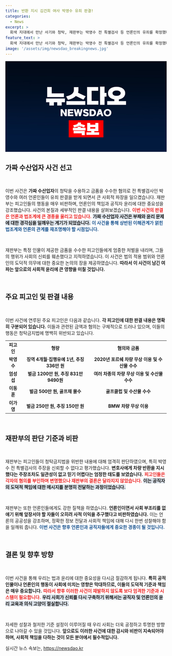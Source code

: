```yaml
---
title: 반환 지시 김건희 여사 박영수 유죄 판결!
categories:
  - News
excerpt: >
  회색 지대에서 만난 사기와 청탁, 재판부는 박영수 전 특별검사 등 언론인의 유죄를 확정했다. 금품 수수의 배후는 충격적이며, 사실과 진실이 얽혀 있는 이 사건의 내막을 파헤쳐본다!
feature_text: >
  회색 지대에서 만난 사기와 청탁, 재판부는 박영수 전 특별검사 등 언론인의 유죄를 확정했다. 금품 수수의 배후는 충격적이며, 사실과 진실이 얽혀 있는 이 사건의 내막을 파헤쳐본다!
image: '/assets/img/newsdao_breakingnews.jpg'
---
```


<p><img src="/assets/img/newsdao_breakingnews.jpg" alt="flaretime 속보" /></p>

<h2 data-ke-size="size26">가짜 수산업자 사건 선고</h2>

<p data-ke-size="size16">&nbsp;</p>

<p>이번 사건은 <b>가짜 수산업자</b>의 청탁을 수용하고 금품을 수수한 혐의로 전 특별검사인 박영수와 여러 언론인들이 유죄 판결을 받게 되면서 큰 사회적 파장을 일으켰습니다. 재판부는 피고인들의 행동을 매우 비판하며, 언론인의 책임과 공직자 윤리에 대한 중요성을 강조했습니다. 사건의 본질과 세부적인 판결 내용을 살펴보겠습니다. <b><span style="color: #ee2323;">이번 사건의 판결은 언론과 법조계에 큰 경종을 울리고 있습니다.</span></b> <b><span style="background-color: #21538527;">가짜 수산업자 사건은 부패와 윤리 문제에 대한 경각심을 일깨우는 계기가 되었습니다.</span></b> <b><span style="color: #1a5490;">이 사건을 통해 상반된 이해관계가 얽힌 법조계와 언론의 관계를 재조명해야 할 시점입니다.</span></b></p>

<p data-ke-size="size16">&nbsp;</p>

<p>재판부는 특정 인물이 제공한 금품을 수수한 피고인들에게 엄중한 처벌을 내리며, 그들의 행위가 사회의 신뢰를 훼손했다고 지적하였습니다. 이 사건은 법의 적용 범위와 언론인의 도덕적 의무에 대한 중요한 논의의 장을 제공하였습니다. <b>따라서 이 사건이 남긴 여파는 앞으로의 사회적 윤리에 큰 영향을 미칠 것입니다.</b> </p>

<p data-ke-size="size16">&nbsp;</p>

<h2 data-ke-size="size26">주요 피고인 및 판결 내용</h2>

<p data-ke-size="size16">&nbsp;</p>

<p>이번 사건에 연루된 주요 피고인은 다음과 같습니다. <b>각 피고인에 대한 판결 내용은 명확히 구분되어 있습니다.</b> 이들과 관련된 금액과 혐의는 구체적으로 드러나 있으며, 이들의 행동은 청탁금지법에 명백히 위반되고 있습니다. </p>

<table style="width: 100%; border-collapse: collapse;">
    <tr>
        <td style="text-align: center; height: 17px;"><b>피고인</b></td>
        <td style="text-align: center; height: 17px;"><b>형량</b></td>
        <td style="text-align: center; height: 17px;"><b>혐의와 금품</b></td>
    </tr>
    <tr>
        <td style="text-align: center; height: 17px;"><b>박영수</b></td>
        <td style="text-align: center; height: 17px;"><b>징역 4개월·집행유예 1년, 추징 336만 원</b></td>
        <td style="text-align: center; height: 17px;"><b>2020년 포르쉐 차량 무상 이용 및 수산물 수수</b></td>
    </tr>
    <tr>
        <td style="text-align: center; height: 17px;"><b>엄성섭</b></td>
        <td style="text-align: center; height: 17px;"><b>벌금 1200만 원, 추징 831만9490원</b></td>
        <td style="text-align: center; height: 17px;"><b>여러 차종의 차량 무상 이용 및 수산물 수수</b></td>
    </tr>
    <tr>
        <td style="text-align: center; height: 17px;"><b>이동훈</b></td>
        <td style="text-align: center; height: 17px;"><b>벌금 500만 원, 골프채 몰수</b></td>
        <td style="text-align: center; height: 17px;"><b>골프클럽 및 수산물 수수</b></td>
    </tr>
    <tr>
        <td style="text-align: center; height: 17px;"><b>이가영</b></td>
        <td style="text-align: center; height: 17px;"><b>벌금 250만 원, 추징 150만 원</b></td>
        <td style="text-align: center; height: 17px;"><b>BMW 차량 무상 이용</b></td>
    </tr>
</table>

<p data-ke-size="size16">&nbsp;</p>

<h2 data-ke-size="size26">재판부의 판단 기준과 비판</h2>

<p data-ke-size="size16">&nbsp;</p>

<p>재판부는 피고인들이 청탁금지법을 위반한 내용에 대해 엄격히 판단하였으며, 특히 박영수 전 특별검사의 주장을 신뢰할 수 없다고 평가했습니다. <b>변호사에게 차량 반환을 지시했다는 주장조차도 일관성이 없고 믿기 어렵다는 엄정한 태도를 보였습니다.</b> <b><span style="color: #ee2323;">피고인들은 각자의 혐의를 부인하며 변명했으나 재판부의 결론은 달라지지 않았습니다.</span></b> <b><span style="background-color: #21538527;">이는 공직자의 도덕적 책임에 대한 메시지를 분명히 전달하는 과정이었습니다.</span></b> </p>

<p data-ke-size="size16">&nbsp;</p>

<p>재판부는 또한 언론인들에게도 강한 질책을 하였습니다. <b>언론인이면서 사회 부조리를 없애기 위해 앞장서야 할 자들이 오히려 사적 이익을 추구했다고 비판하였습니다.</b> 이는 언론의 공공성을 강조하며, 정확한 정보 전달과 사회적 책임에 대해 다시 한번 성찰해야 함을 일깨워 줍니다. <b><span style="color: #1a5490;">이번 사건은 향후 언론인과 공직자들에게 중요한 경종이 될 것입니다.</span></b></p>

<p data-ke-size="size16">&nbsp;</p>

<h2 data-ke-size="size26">결론 및 향후 방향</h2>

<p data-ke-size="size16">&nbsp;</p>

<p>이번 사건을 통해 우리는 법과 윤리에 대한 중요성을 다시금 절감하게 됩니다. <b>특히 공적 인물이나 언론인의 행동이 사회에 미치는 영향은 막대하므로, 이들의 도덕적 기준과 책임은 매우 중요합니다.</b> <b><span style="color: #ee2323;">따라서 향후 이러한 사건이 재발하지 않도록 보다 엄격한 기준과 시스템이 필요합니다.</span></b> <b><span style="background-color: #21538527;">우리 사회가 신뢰를 다시 구축하기 위해서는 공직자 및 언론인의 윤리 교육과 의식 고양이 절실합니다.</span></b> </p>

<p data-ke-size="size16">&nbsp;</p>

<p>자세한 성찰과 철저한 기준 설정이 이루어질 때 우리 사회는 더욱 공정하고 투명한 방향으로 나아갈 수 있을 것입니다. <b>앞으로도 이러한 사건에 대한 감시와 비판이 지속되어야 하며, 사회적 책임을 다하는 것이 모든 분야에서 필수적입니다.</b></p>
실시간 뉴스 속보는, <a href="https://newsdao.kr" rel="dofollow">https://newsdao.kr</a>


